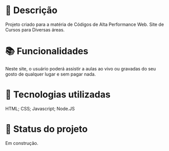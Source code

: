 # 📝 Descrição
Projeto criado para a matéria de Códigos de Alta Performance Web. Site de Cursos para Diversas áreas.
# 📚 Funcionalidades
Neste site, o usuário poderá assistir a aulas ao vivo ou gravadas do seu gosto de qualquer lugar e sem pagar nada.
# 🔧 Tecnologias utilizadas
HTML;
CSS;
Javascript;
Node.JS

# 🎯 Status do projeto
Em construção.
